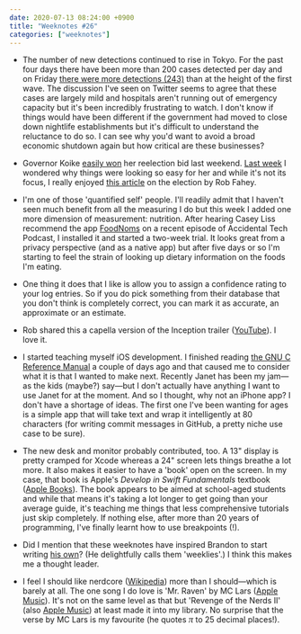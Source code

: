 ```yaml
---
date: 2020-07-13 08:24:00 +0900
title: "Weeknotes #26"
categories: ["weeknotes"]
---
```


- The number of new detections continued to rise in Tokyo. For the past four days there have been more than 200 cases detected per day and on Friday [there were more detections (243)](https://www.japantimes.co.jp/news/2020/07/10/national/coronavirus-surge-tokyo-record-243/) than at the height of the first wave. The discussion I've seen on Twitter seems to agree that these cases are largely mild and hospitals aren't running out of emergency capacity but it's been incredibly frustrating to watch. I don't know if things would have been different if the government had moved to close down nightlife establishments but it's difficult to understand the reluctance to do so. I can see why you'd want to avoid a broad economic shutdown again but how critical are these businesses?

- Governor Koike [easily won](https://www.nytimes.com/2020/07/05/world/asia/tokyo-governor-election.html) her reelection bid last weekend. [Last week](https://updates.inqk.net/post/1594003620.html) I wondered why things were looking so easy for her and while it's not its focus, I really enjoyed [this article](https://www.tokyoreview.net/2020/07/tokyos-2020-election-devolves-into-circus/) on the election by Rob Fahey.

- I'm one of those 'quantified self' people. I'll readily admit that I haven't seen much benefit from all the measuring I do but this week I added one more dimension of measurement: nutrition. After hearing Casey Liss recommend the app [FoodNoms](https://foodnoms.com) on a recent episode of Accidental Tech Podcast, I installed it and started a two-week trial. It looks great from a privacy perspective (and as a native app) but after five days or so I'm starting to feel the strain of looking up dietary information on the foods I'm eating.

- One thing it does that I like is allow you to assign a confidence rating to your log entries. So if you do pick something from their database that you don't think is completely correct, you can mark it as accurate, an approximate or an estimate.

- Rob shared this a capella version of the Inception trailer ([YouTube](https://youtu.be/d2yD4yDsiP4)). I love it.

- I started teaching myself iOS development. I finished reading [the GNU C Reference Manual](https://www.gnu.org/software/gnu-c-manual/gnu-c-manual.html) a couple of days ago and that caused me to consider what it is that I wanted to make next. Recently Janet has been my jam—as the kids (maybe?) say—but I don't actually have anything I want to use Janet for at the moment. And so I thought, why not an iPhone app? I don't have a shortage of ideas. The first one I've been wanting for ages is a simple app that will take text and wrap it intelligently at 80 characters (for writing commit messages in GitHub, a pretty niche use case to be sure).

- The new desk and monitor probably contributed, too. A 13" display is pretty cramped for Xcode whereas a 24" screen lets things breathe a lot more. It also makes it easier to have a 'book' open on the screen. In my case, that book is Apple's _Develop in Swift Fundamentals_ textbook ([Apple Books](https://books.apple.com/us/book/develop-in-swift-fundamentals/id1511184145)). The book appears to be aimed at school-aged students and while that means it's taking a lot longer to get going than your average guide, it's teaching me things that less comprehensive tutorials just skip completely. If nothing else, after more than 20 years of programming, I've finally learnt how to use breakpoints (!).

- Did I mention that these weeknotes have inspired Brandon to start writing [his own](https://sangsara.net/2020/07/05/week-27-20/)? (He delightfully calls them 'weeklies'.) I think this makes me a thought leader.

- I feel I should like nerdcore ([Wikipedia](https://en.wikipedia.org/wiki/Nerdcore)) more than I should—which is barely at all. The one song I do love is 'Mr. Raven' by MC Lars ([Apple Music](https://music.apple.com/us/album/mr-raven/524421127?i=524421438)). It's not on the same level as that but 'Revenge of the Nerds II' (also [Apple Music](https://music.apple.com/us/album/mr-raven/524421127?i=524421438)) at least made it into my library. No surprise that the verse by MC Lars is my favourite (he quotes <span style="font-family: Nimbus Roman No9 L,Times New Roman,Times,serif;font-size: 118%;font-style: italic;line-height: 1;">π</span> to 25 decimal places!).
